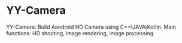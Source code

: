 # YY-Camera
YY-Camera: Build Aandroid HD Camera using C++\JAVA\Kotlin. Main functions: HD shooting,  image rendering, image processing

